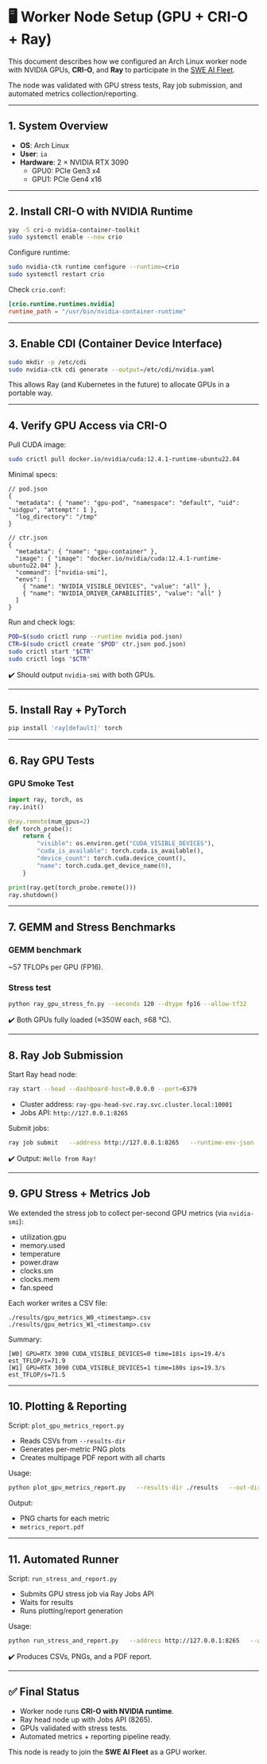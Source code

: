 # 🖥️ Worker Node Setup (GPU + CRI-O + Ray)

This document describes how we configured an Arch Linux worker node with NVIDIA GPUs, **CRI-O**, and **Ray** to participate in the [SWE AI Fleet](https://github.com/underpass-ai/swe-ai-fleet).  

The node was validated with GPU stress tests, Ray job submission, and automated metrics collection/reporting.

---

## 1. System Overview

- **OS**: Arch Linux  
- **User**: `ia`  
- **Hardware**: 2 × NVIDIA RTX 3090  
  - GPU0: PCIe Gen3 x4  
  - GPU1: PCIe Gen4 x16  

---

## 2. Install CRI-O with NVIDIA Runtime

```bash
yay -S cri-o nvidia-container-toolkit
sudo systemctl enable --now crio
```

Configure runtime:

```bash
sudo nvidia-ctk runtime configure --runtime=crio
sudo systemctl restart crio
```

Check `crio.conf`:

```toml
[crio.runtime.runtimes.nvidia]
runtime_path = "/usr/bin/nvidia-container-runtime"
```

---

## 3. Enable CDI (Container Device Interface)

```bash
sudo mkdir -p /etc/cdi
sudo nvidia-ctk cdi generate --output=/etc/cdi/nvidia.yaml
```

This allows Ray (and Kubernetes in the future) to allocate GPUs in a portable way.

---

## 4. Verify GPU Access via CRI-O

Pull CUDA image:

```bash
sudo crictl pull docker.io/nvidia/cuda:12.4.1-runtime-ubuntu22.04
```

Minimal specs:

```jsonc
// pod.json
{
  "metadata": { "name": "gpu-pod", "namespace": "default", "uid": "uidgpu", "attempt": 1 },
  "log_directory": "/tmp"
}

// ctr.json
{
  "metadata": { "name": "gpu-container" },
  "image": { "image": "docker.io/nvidia/cuda:12.4.1-runtime-ubuntu22.04" },
  "command": ["nvidia-smi"],
  "envs": [
    { "name": "NVIDIA_VISIBLE_DEVICES", "value": "all" },
    { "name": "NVIDIA_DRIVER_CAPABILITIES", "value": "all" }
  ]
}
```

Run and check logs:

```bash
POD=$(sudo crictl runp --runtime nvidia pod.json)
CTR=$(sudo crictl create "$POD" ctr.json pod.json)
sudo crictl start "$CTR"
sudo crictl logs "$CTR"
```

✔️ Should output `nvidia-smi` with both GPUs.

---

## 5. Install Ray + PyTorch

```bash
pip install 'ray[default]' torch
```

---

## 6. Ray GPU Tests

### GPU Smoke Test
```python
import ray, torch, os
ray.init()

@ray.remote(num_gpus=2)
def torch_probe():
    return {
        "visible": os.environ.get("CUDA_VISIBLE_DEVICES"),
        "cuda_is_available": torch.cuda.is_available(),
        "device_count": torch.cuda.device_count(),
        "name": torch.cuda.get_device_name(0),
    }

print(ray.get(torch_probe.remote()))
ray.shutdown()
```

---

## 7. GEMM and Stress Benchmarks

### GEMM benchmark
~57 TFLOPs per GPU (FP16).

### Stress test
```bash
python ray_gpu_stress_fn.py --seconds 120 --dtype fp16 --allow-tf32
```

✔️ Both GPUs fully loaded (≈350W each, ≤68 °C).

---

## 8. Ray Job Submission

Start Ray head node:

```bash
ray start --head --dashboard-host=0.0.0.0 --port=6379
```

- Cluster address: `ray-gpu-head-svc.ray.svc.cluster.local:10001`
- Jobs API: `http://127.0.0.1:8265`

Submit jobs:

```bash
ray job submit   --address http://127.0.0.1:8265   --runtime-env-json '{"working_dir":"./jobs"}'   -- python hello.py
```

✔️ Output: `Hello from Ray!`

---

## 9. GPU Stress + Metrics Job

We extended the stress job to collect per-second GPU metrics (via `nvidia-smi`):

- utilization.gpu  
- memory.used  
- temperature  
- power.draw  
- clocks.sm  
- clocks.mem  
- fan.speed  

Each worker writes a CSV file:

```text
./results/gpu_metrics_W0_<timestamp>.csv
./results/gpu_metrics_W1_<timestamp>.csv
```

Summary:

```
[W0] GPU=RTX 3090 CUDA_VISIBLE_DEVICES=0 time=181s ips=19.4/s est_TFLOP/s=71.9
[W1] GPU=RTX 3090 CUDA_VISIBLE_DEVICES=1 time=180s ips=19.3/s est_TFLOP/s=71.5
```

---

## 10. Plotting & Reporting

Script: `plot_gpu_metrics_report.py`

- Reads CSVs from `--results-dir`
- Generates per-metric PNG plots
- Creates multipage PDF report with all charts

Usage:

```bash
python plot_gpu_metrics_report.py   --results-dir ./results   --out-dir ./results/plots   --report-name metrics_report.pdf   --write-summary
```

Output:  
- PNG charts for each metric  
- `metrics_report.pdf`  

---

## 11. Automated Runner

Script: `run_stress_and_report.py`

- Submits GPU stress job via Ray Jobs API
- Waits for results
- Runs plotting/report generation

Usage:

```bash
python run_stress_and_report.py   --address http://127.0.0.1:8265   --working-dir ./jobs   --results-dir ./results   --out-dir ./results/plots   --seconds 180 --dtype fp16 --allow-tf32 --write-summary
```

✔️ Produces CSVs, PNGs, and a PDF report.

---

## ✅ Final Status

- Worker node runs **CRI-O with NVIDIA runtime**.  
- Ray head node up with Jobs API (8265).  
- GPUs validated with stress tests.  
- Automated metrics + reporting pipeline ready.  

This node is ready to join the **SWE AI Fleet** as a GPU worker.